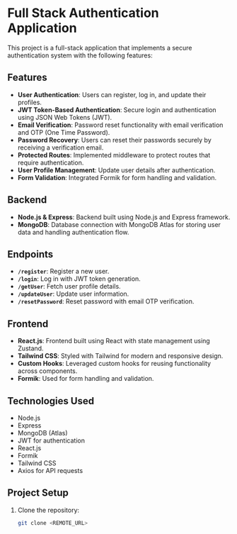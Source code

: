 # Full Stack Authentication Application

This project is a full-stack application that implements a secure authentication system with the following features:

## Features
- **User Authentication**: Users can register, log in, and update their profiles.
- **JWT Token-Based Authentication**: Secure login and authentication using JSON Web Tokens (JWT).
- **Email Verification**: Password reset functionality with email verification and OTP (One Time Password).
- **Password Recovery**: Users can reset their passwords securely by receiving a verification email.
- **Protected Routes**: Implemented middleware to protect routes that require authentication.
- **User Profile Management**: Update user details after authentication.
- **Form Validation**: Integrated Formik for form handling and validation.

## Backend
- **Node.js & Express**: Backend built using Node.js and Express framework.
- **MongoDB**: Database connection with MongoDB Atlas for storing user data and handling authentication flow.

## Endpoints
- **`/register`**: Register a new user.
- **`/login`**: Log in with JWT token generation.
- **`/getUser`**: Fetch user profile details.
- **`/updateUser`**: Update user information.
- **`/resetPassword`**: Reset password with email OTP verification.

## Frontend
- **React.js**: Frontend built using React with state management using Zustand.
- **Tailwind CSS**: Styled with Tailwind for modern and responsive design.
- **Custom Hooks**: Leveraged custom hooks for reusing functionality across components.
- **Formik**: Used for form handling and validation.

## Technologies Used
- Node.js
- Express
- MongoDB (Atlas)
- JWT for authentication
- React.js
- Formik
- Tailwind CSS
- Axios for API requests

## Project Setup

1. Clone the repository:
   ```bash
   git clone <REMOTE_URL>

